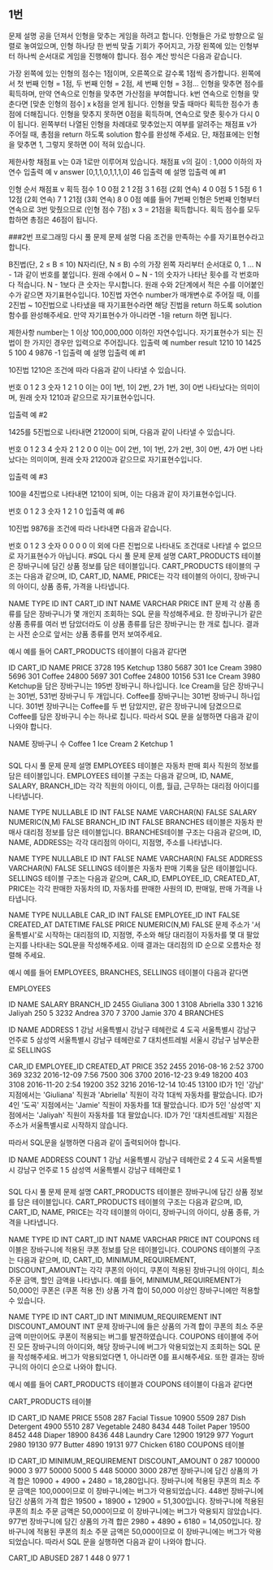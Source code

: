 ## 1번

문제 설명
공을 던져서 인형을 맞추는 게임을 하려고 합니다. 인형들은 가로 방향으로 일렬로 놓여있으며, 인형 하나당 한 번씩 맞출 기회가 주어지고, 가장 왼쪽에 있는 인형부터 하나씩 순서대로 게임을 진행해야 합니다. 점수 계산 방식은 다음과 같습니다.

가장 왼쪽에 있는 인형의 점수는 1점이며, 오른쪽으로 갈수록 1점씩 증가합니다.
왼쪽에서 첫 번째 인형 = 1점, 두 번째 인형 = 2점, 세 번째 인형 = 3점...
인형을 맞추면 점수를 획득하며, 만약 연속으로 인형을 맞추면 가산점을 부여합니다.
k번 연속으로 인형을 맞춘다면 [맞춘 인형의 점수] x k점을 얻게 됩니다.
인형을 맞출 때마다 획득한 점수가 총점에 더해집니다.
인형을 맞추지 못하면 0점을 획득하며, 연속으로 맞춘 횟수가 다시 0이 됩니다.
왼쪽부터 나열된 인형을 차례대로 맞추었는지 여부를 알려주는 채점표 v가 주어질 때, 총점을 return 하도록 solution 함수를 완성해 주세요.
단, 채점표에는 인형을 맞추면 1, 그렇지 못하면 0이 적혀 있습니다.

제한사항
채점표 v는 0과 1로만 이루어져 있습니다.
채점표 v의 길이 : 1,000 이하의 자연수
입출력 예
v answer
[0,1,1,0,1,1,1,0] 46
입출력 예 설명
입출력 예 #1

인형 순서 채점표 v 획득 점수
1 0 0점
2 1 2점
3 1 6점 (2회 연속)
4 0 0점
5 1 5점
6 1 12점 (2회 연속)
7 1 21점 (3회 연속)
8 0 0점
예를 들어 7번째 인형은 5번째 인형부터 연속으로 3번 맞췄으므로 (인형 점수 7점) x 3 = 21점을 획득합니다. 획득 점수를 모두 합하면 총점은 46점이 됩니다.

###2번
프로그래밍
다시 풀 문제
문제 설명
다음 조건을 만족하는 수를 자기표현수라고 합니다.

B진법(단, 2 ≤ B ≤ 10) N자리(단, N ≤ B) 수의 가장 왼쪽 자리부터 순서대로 0, 1 ... N - 1과 같이 번호를 붙입니다.
원래 수에서 0 ~ N - 1의 숫자가 나타난 횟수를 각 번호마다 적습니다. N - 1보다 큰 숫자는 무시합니다.
원래 수와 2단계에서 적은 수를 이어붙인 수가 같으면 자기표현수입니다.
10진법 자연수 number가 매개변수로 주어질 때, 이를 2진법 ~ 10진법으로 나타냈을 때 자기표현수라면 해당 진법을 return 하도록 solution 함수를 완성해주세요. 만약 자기표현수가 아니라면 -1을 return 하면 됩니다.

제한사항
number는 1 이상 100,000,000 이하인 자연수입니다.
자기표현수가 되는 진법이 한 가지인 경우만 입력으로 주어집니다.
입출력 예
number result
1210 10
1425 5
100 4
9876 -1
입출력 예 설명
입출력 예 #1

10진법 1210은 조건에 따라 다음과 같이 나타낼 수 있습니다.

번호 0 1 2 3
숫자 1 2 1 0
이는 0이 1번, 1이 2번, 2가 1번, 3이 0번 나타났다는 의미이며, 원래 숫자 1210과 같으므로 자기표현수입니다.

입출력 예 #2

1425를 5진법으로 나타내면 21200이 되며, 다음과 같이 나타낼 수 있습니다.

번호 0 1 2 3 4
숫자 2 1 2 0 0
이는 0이 2번, 1이 1번, 2가 2번, 3이 0번, 4가 0번 나타났다는 의미이며, 원래 숫자 21200과 같으므로 자기표현수입니다.

입출력 예 #3

100을 4진법으로 나타내면 1210이 되며, 이는 다음과 같이 자기표현수입니다.

번호 0 1 2 3
숫자 1 2 1 0
입출력 예 #6

10진법 9876을 조건에 따라 나타내면 다음과 같습니다.

번호 0 1 2 3
숫자 0 0 0 0
이 외에 다른 진법으로 나타내도 조건대로 나타낼 수 없으므로 자기표현수가 아닙니다.
#SQL
다시 풀 문제
문제 설명
CART_PRODUCTS 테이블은 장바구니에 담긴 상품 정보를 담은 테이블입니다. CART_PRODUCTS 테이블의 구조는 다음과 같으며, ID, CART_ID, NAME, PRICE는 각각 테이블의 아이디, 장바구니의 아이디, 상품 종류, 가격을 나타냅니다.

NAME TYPE
ID INT
CART_ID INT
NAME VARCHAR
PRICE INT
문제
각 상품 종류를 담은 장바구니가 몇 개인지 조회하는 SQL 문을 작성해주세요. 한 장바구니가 같은 상품 종류를 여러 번 담았더라도 이 상품 종류를 담은 장바구니는 한 개로 칩니다. 결과는 사전 순으로 앞서는 상품 종류를 먼저 보여주세요.

예시
예를 들어 CART_PRODUCTS 테이블이 다음과 같다면

ID CART_ID NAME PRICE
3728 195 Ketchup 1380
5687 301 Ice Cream 3980
5696 301 Coffee 24800
5697 301 Coffee 24800
10156 531 Ice Cream 3980
Ketchup을 담은 장바구니는 195번 장바구니 하나입니다.
Ice Cream을 담은 장바구니는 301번, 531번 장바구니 두 개입니다.
Coffee를 장바구니는 301번 장바구니 하나입니다. 301번 장바구니는 Coffee를 두 번 담았지만, 같은 장바구니에 담겼으므로 Coffee를 담은 장바구니 수는 하나로 칩니다.
따라서 SQL 문을 실행하면 다음과 같이 나와야 합니다.

NAME 장바구니 수
Coffee 1
Ice Cream 2
Ketchup 1

###

SQL
다시 풀 문제
문제 설명
EMPLOYEES 테이블은 자동차 판매 회사 직원의 정보를 담은 테이블입니다. EMPLOYEES 테이블 구조는 다음과 같으며, ID, NAME, SALARY, BRANCH_ID는 각각 직원의 아이디, 이름, 월급, 근무하는 대리점 아이디를 나타냅니다.

NAME TYPE NULLABLE
ID INT FALSE
NAME VARCHAR(N) FALSE
SALARY NUMERIC(N,M) FALSE
BRANCH_ID INT FALSE
BRANCHES 테이블은 자동차 판매사 대리점 정보를 담은 테이블입니다. BRANCHES테이블 구조는 다음과 같으며, ID, NAME, ADDRESS는 각각 대리점의 아이디, 지점명, 주소를 나타냅니다.

NAME TYPE NULLABLE
ID INT FALSE
NAME VARCHAR(N) FALSE
ADDRESS VARCHAR(N) FALSE
SELLINGS 테이블은 자동차 판매 기록을 담은 테이블입니다. SELLINGS 테이블 구조는 다음과 같으며, CAR_ID, EMPLOYEE_ID, CREATED_AT, PRICE는 각각 판매한 자동차의 ID, 자동차를 판매한 사원의 ID, 판매일, 판매 가격을 나타냅니다.

NAME TYPE NULLABLE
CAR_ID INT FALSE
EMPLOYEE_ID INT FALSE
CREATED_AT DATETIME FALSE
PRICE NUMERIC(N,M) FALSE
문제
주소가 '서울특별시'로 시작하는 대리점의 ID, 지점명, 주소와 해당 대리점이 자동차를 몇 대 팔았는지를 나타내는 SQL문을 작성해주세요. 이때 결과는 대리점의 ID 순으로 오름차순 정렬해 주세요.

예시
예를 들어 EMPLOYEES, BRANCHES, SELLINGS 테이블이 다음과 같다면

EMPLOYEES

ID NAME SALARY BRANCH_ID
2455 Giuliana 300 1
3108 Abriella 330 1
3216 Jaliyah 250 5
3232 Andrea 370 7
3700 Jamie 370 4
BRANCHES

ID NAME ADDRESS
1 강남 서울특별시 강남구 테헤란로
4 도곡 서울특별시 강남구 언주로
5 삼성역 서울특별시 강남구 테헤란로
7 대치센트레빌 서울시 강남구 남부순환로
SELLINGS

CAR_ID EMPLOYEE_ID CREATED_AT PRICE
352 2455 2016-08-16 2:52 3700
369 3232 2016-12-09 7:56 7500
306 3700 2016-12-23 9:49 18200
403 3108 2016-11-20 2:54 19200
352 3216 2016-12-14 10:45 13100
ID가 1인 '강남' 지점에서는 'Giuliana' 직원과 'Abriella' 직원이 각각 1대씩 자동차를 팔았습니다.
ID가 4인 '도곡' 지점에서는 'Jamie' 직원이 자동차를 1대 팔았습니다.
ID가 5인 '삼성역' 지점에서는 'Jaliyah' 직원이 자동차를 1대 팔았습니다.
ID가 7인 '대치센트레빌' 지점은 주소가 서울특별시로 시작하지 않습니다.

따라서 SQL문을 실행하면 다음과 같이 출력되어야 합니다.

ID NAME ADDRESS COUNT
1 강남 서울특별시 강남구 테헤란로 2
4 도곡 서울특별시 강남구 언주로 1
5 삼성역 서울특별시 강남구 테헤란로 1

###

SQL
다시 풀 문제
문제 설명
CART_PRODUCTS 테이블은 장바구니에 담긴 상품 정보를 담은 테이블입니다. CART_PRODUCTS 테이블의 구조는 다음과 같으며, ID, CART_ID, NAME, PRICE는 각각 테이블의 아이디, 장바구니의 아이디, 상품 종류, 가격을 나타냅니다.

NAME TYPE
ID INT
CART_ID INT
NAME VARCHAR
PRICE INT
COUPONS 테이블은 장바구니에 적용된 쿠폰 정보를 담은 테이블입니다. COUPONS 테이블의 구조는 다음과 같으며, ID, CART_ID, MINIMUM_REQUIREMENT, DISCOUNT_AMOUNT는 각각 쿠폰의 아이디, 쿠폰이 적용된 장바구니의 아이디, 최소 주문 금액, 할인 금액을 나타냅니다. 예를 들어, MINIMUM_REQUIREMENT가 50,000인 쿠폰은 (쿠폰 적용 전) 상품 가격 합이 50,000 이상인 장바구니에만 적용할 수 있습니다.

NAME TYPE
ID INT
CART_ID INT
MINIMUM_REQUIREMENT INT
DISCOUNT_AMOUNT INT
문제
장바구니에 들은 상품의 가격 합이 쿠폰의 최소 주문 금액 미만이어도 쿠폰이 적용되는 버그를 발견하였습니다. COUPONS 테이블에 주어진 모든 장바구니의 아이디와, 해당 장바구니에 버그가 악용되었는지 조회하는 SQL 문을 작성해주세요. 버그가 악용되었다면 1, 아니라면 0를 표시해주세요. 또한 결과는 장바구니의 아이디 순으로 나와야 합니다.

예시
예를 들어 CART_PRODUCTS 테이블과 COUPONS 테이블이 다음과 같다면

CART_PRODUCTS 테이블

ID CART_ID NAME PRICE
5508 287 Facial Tissue 10900
5509 287 Dish Detergent 4900
5510 287 Vegetable 2480
8434 448 Toilet Paper 19500
8452 448 Diaper 18900
8436 448 Laundry Care 12900
19129 977 Yogurt 2980
19130 977 Butter 4890
19131 977 Chicken 6180
COUPONS 테이블

ID CART_ID MINIMUM_REQUIREMENT DISCOUNT_AMOUNT
0 287 100000 9000
3 977 50000 5000
5 448 50000 3000
287번 장바구니에 담긴 상품의 가격 합은 10900 + 4900 + 2480 = 18,280입니다. 장바구니에 적용된 쿠폰의 최소 주문 금액은 100,000이므로 이 장바구니에는 버그가 악용되었습니다.
448번 장바구니에 담긴 상품의 가격 합은 19500 + 18900 + 12900 = 51,300입니다. 장바구니에 적용된 쿠폰의 최소 주문 금액은 50,000이므로 이 장바구니에는 버그가 악용되지 않았습니다.
977번 장바구니에 담긴 상품의 가격 합은 2980 + 4890 + 6180 = 14,050입니다. 장바구니에 적용된 쿠폰의 최소 주문 금액은 50,000이므로 이 장바구니에는 버그가 악용되었습니다.
따라서 SQL 문을 실행하면 다음과 같이 나와야 합니다.

CART_ID ABUSED
287 1
448 0
977 1
